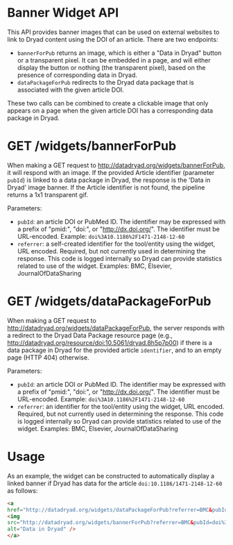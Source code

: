 Banner Widget API
=======================

This API provides banner images that can be used on external websites
to link to Dryad content using the DOI of an article. There are two
endpoints:
* `bannerForPub` returns an image, which is either a "Data in
  Dryad" button or a transparent pixel. It can be embedded in a page,
  and will either display the button or nothing (the transparent
  pixel), based on the presence of corresponding data in Dryad.
* `dataPackageForPub` redirects to the Dryad data package that
  is associated with the given article DOI.

These two calls can be combined to create a clickable image that only
appears on a page when the given article DOI has a corresponding data
package in Dryad.

GET /widgets/bannerForPub
============================

When making a GET request to
http://datadryad.org/widgets/bannerForPub, it will respond with an
image.  If the provided Article identifier (parameter `pubId`) is
linked to a data package in Dryad, the response is the 'Data in Dryad'
image banner.  If the Article identifier is not found, the pipeline
returns a 1x1 transparent gif.

Parameters:
* `pubId`: an article DOI or PubMed ID. The identifier may
  be expressed with a prefix of "pmid:", "doi:", or
  "http://dx.doi.org/". The identifier must be URL-encoded. Example:
  `doi%3A10.1186%2F1471-2148-12-60`
* `referrer`: a self-created identifier for the tool/entity using the
    widget, URL encoded. Required, but not currently used in
    determining the response.  This code is logged internally so Dryad
    can provide statistics related to use of the widget. Examples:
    BMC, Elsevier, JournalOfDataSharing

GET /widgets/dataPackageForPub
================================

When making a GET request to
http://datadryad.org/widgets/dataPackageForPub, the
server responds with a redirect to the Dryad Data Package resource
page (e.g., http://datadryad.org/resource/doi:10.5061/dryad.8h5p7p00)
if there is a data package in Dryad for the provided article
`identifier`, and to an empty page (HTTP 404) otherwise.

Parameters:
* `pubId`: an article DOI or PubMed ID. The identifier may be
  expressed with a prefix of "pmid:", "doi:", or
  "http://dx.doi.org/". The identifier must be
  URL-encoded. Example: `doi%3A10.1186%2F1471-2148-12-60`
* `referrer`: an identifier for the tool/entity using the widget, URL
    encoded. Required, but not currently used in determining the
    response. This code is logged internally so Dryad can provide
    statistics related to use of the widget. Examples: BMC, Elsevier,
    JournalOfDataSharing

Usage
=========

As an example, the widget can be constructed to automatically display
a linked banner if Dryad has data for the article
`doi:10.1186/1471-2148-12-60` as follows:

```html
<a
href="http://datadryad.org/widgets/dataPackageForPub?referrer=BMC&pubId=doi%3A10.1186%2F1471-2148-12-60">
<img
src="http://datadryad.org/widgets/bannerForPub?referrer=BMC&pubId=doi%3A10.1186%2F1471-2148-12-60"
alt="Data in Dryad" />
</a>
```
